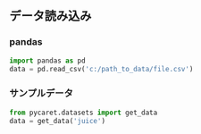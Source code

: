 ## データ読み込み

### pandas

```py
import pandas as pd
data = pd.read_csv('c:/path_to_data/file.csv')
```

### サンプルデータ

```py
from pycaret.datasets import get_data
data = get_data('juice')
```
